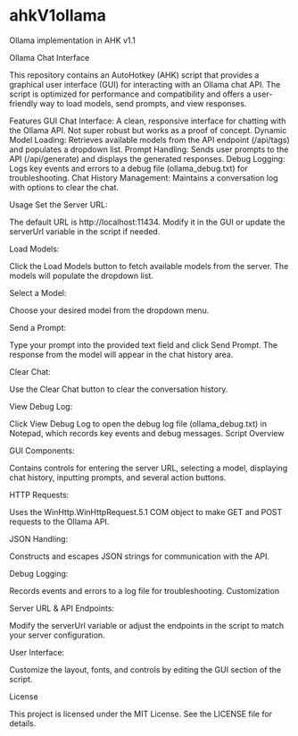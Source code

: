 # ahkV1ollama
Ollama implementation in AHK v1.1

Ollama Chat Interface

This repository contains an AutoHotkey (AHK) script that provides a graphical user interface (GUI) for interacting with an Ollama chat API. The script is optimized for performance and compatibility and offers a user-friendly way to load models, send prompts, and view responses.

Features
GUI Chat Interface: A clean, responsive interface for chatting with the Ollama API. Not super robust but works as a proof of concept.
Dynamic Model Loading: Retrieves available models from the API endpoint (/api/tags) and populates a dropdown list.
Prompt Handling: Sends user prompts to the API (/api/generate) and displays the generated responses.
Debug Logging: Logs key events and errors to a debug file (ollama_debug.txt) for troubleshooting.
Chat History Management: Maintains a conversation log with options to clear the chat.

Usage
Set the Server URL:

The default URL is http://localhost:11434. Modify it in the GUI or update the serverUrl variable in the script if needed.

Load Models:

Click the Load Models button to fetch available models from the server. The models will populate the dropdown list.

Select a Model:

Choose your desired model from the dropdown menu.

Send a Prompt:

Type your prompt into the provided text field and click Send Prompt.
The response from the model will appear in the chat history area.

Clear Chat:

Use the Clear Chat button to clear the conversation history.

View Debug Log:

Click View Debug Log to open the debug log file (ollama_debug.txt) in Notepad, which records key events and debug messages.
Script Overview

GUI Components:

Contains controls for entering the server URL, selecting a model, displaying chat history, inputting prompts, and several action buttons.

HTTP Requests:

Uses the WinHttp.WinHttpRequest.5.1 COM object to make GET and POST requests to the Ollama API.

JSON Handling:

Constructs and escapes JSON strings for communication with the API.

Debug Logging:

Records events and errors to a log file for troubleshooting.
Customization

Server URL & API Endpoints:

Modify the serverUrl variable or adjust the endpoints in the script to match your server configuration.

User Interface:

Customize the layout, fonts, and controls by editing the GUI section of the script.

License

This project is licensed under the MIT License. See the LICENSE file for details.

